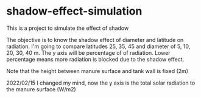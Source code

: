 # shadow-effect-simulation
This is a project to simulate the effect of shadow

The objective is to know the shadow effect of diameter and latitude on radiation. I'm going to compare latitudes 25, 35, 45 and diameter of 5, 10, 20, 30, 40 m. 
The y axis will be percentage of of radiation. Lower percentage means more radiation is blocked due to the shadow effect.  

Note that the height between manure surface and tank wall is fixed (2m)

2022/02/15
I changed my mind, now the y axis is the total solar radiation to the manure surface (W/m2)
